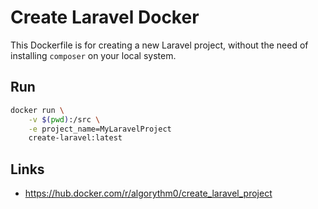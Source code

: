 # Create Laravel Docker

This Dockerfile is for creating a new Laravel project, without the need of installing `composer` on your local system.

## Run

```bash
docker run \
    -v $(pwd):/src \
    -e project_name=MyLaravelProject
    create-laravel:latest
```

## Links

- <https://hub.docker.com/r/algorythm0/create_laravel_project>
